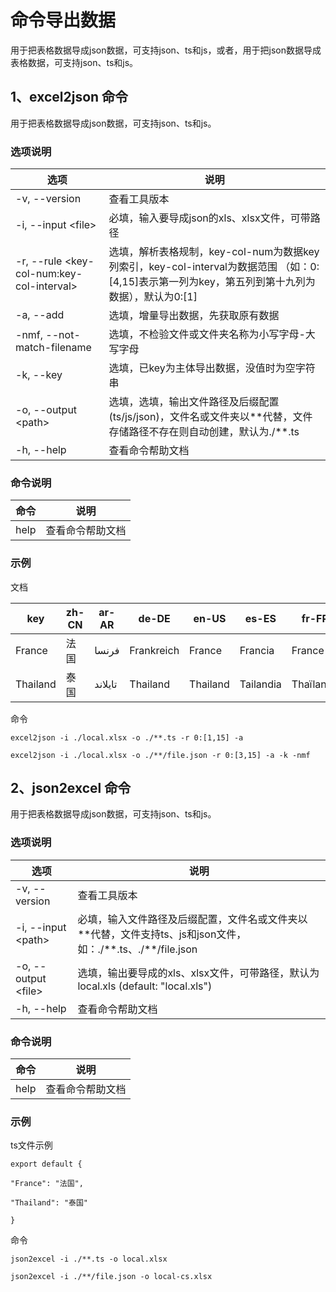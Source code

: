 # 命令导出数据

用于把表格数据导成json数据，可支持json、ts和js，或者，用于把json数据导成表格数据，可支持json、ts和js。

## 1、excel2json 命令

用于把表格数据导成json数据，可支持json、ts和js。

### 选项说明

| 选项                                        | 说明                                                         |
| ------------------------------------------- | ------------------------------------------------------------ |
| -v, --version                               | 查看工具版本                                                 |
| -i, --input \<file\>                        | 必填，输入要导成json的xls、xlsx文件，可带路径                |
| -r, --rule \<key-col-num:key-col-interval\> | 选填，解析表格规制，key-col-num为数据key列索引，key-col-interval为数据范围 （如：0:[4,15]表示第一列为key，第五列到第十九列为数据），默认为0:[1] |
| -a, --add                                   | 选填，增量导出数据，先获取原有数据                           |
| -nmf, --not-match-filename                  | 选填，不检验文件或文件夹名称为小写字母-大写字母              |
| -k, --key                                   | 选填，已key为主体导出数据，没值时为空字符串                  |
| -o, --output \<path\>                       | 选填，选填，输出文件路径及后缀配置(ts/js/json)，文件名或文件夹以\**代替，文件存储路径不存在则自动创建，默认为./**.ts |
| -h, --help                                  | 查看命令帮助文档                                             |

### 命令说明

| 命令 | 说明             |
| ---- | ---------------- |
| help | 查看命令帮助文档 |

### 示例

文档

| key      | zh-CN | ar-AR   | de-DE      | en-US    | es-ES     | fr-FR     | id-ID    | ms-MS    | pt-PT     | ru-RU   | th-TH  | tr-TR   | vi-VI    | zh-HK | zh-TW |
| -------- | ----- | ------- | ---------- | -------- | --------- | --------- | -------- | -------- | --------- | ------- | ------ | ------- | -------- | ----- | ----- |
| France   | 法国  | فرنسا   | Frankreich | France   | Francia   | France    | Prancis  | Perancis | França    | Франция | ฝรั่งเศส | Fransa  | Pháp     | 法國  | 法國  |
| Thailand | 泰国  | تايلاند | Thailand   | Thailand | Tailandia | Thaïlande | Thailand | Thailand | Tailândia | Таиланд | ไทย    | Tayland | Thái Lan | 泰國  | 泰國  |

命令

`excel2json -i ./local.xlsx -o ./**.ts -r 0:[1,15] -a`

`excel2json -i ./local.xlsx -o ./**/file.json -r 0:[3,15] -a -k -nmf`

## 2、json2excel 命令

用于把表格数据导成json数据，可支持json、ts和js。

### 选项说明

| 选项                  | 说明                                                         |
| --------------------- | ------------------------------------------------------------ |
| -v, --version         | 查看工具版本                                                 |
| -i, --input <path\>   | 必填，输入文件路径及后缀配置，文件名或文件夹以\**代替，文件支持ts、js和json文件，如：./\*\*.ts、./**/file.json |
| -o, --output \<file\> | 选填，输出要导成的xls、xlsx文件，可带路径，默认为local.xls (default: "local.xls") |
| -h, --help            | 查看命令帮助文档                                             |

### 命令说明

| 命令 | 说明             |
| ---- | ---------------- |
| help | 查看命令帮助文档 |

### 示例

ts文件示例

`export default {`

 `"France": "法国",`

 `"Thailand": "泰国"`

`}`

命令

`json2excel -i ./**.ts -o local.xlsx`

`json2excel -i ./**/file.json -o local-cs.xlsx`